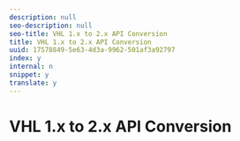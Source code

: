 ```yaml
---
description: null
seo-description: null
seo-title: VHL 1.x to 2.x API Conversion
title: VHL 1.x to 2.x API Conversion
uuid: 17578849-5e63-4d3a-9962-501af3a92797
index: y
internal: n
snippet: y
translate: y
---
```


# VHL 1.x to 2.x API Conversion

